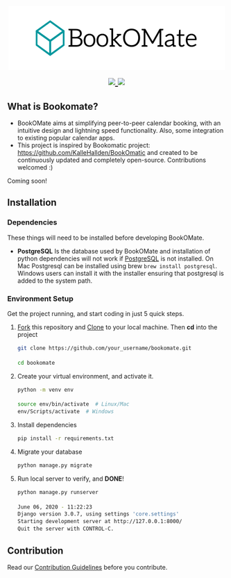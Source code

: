 <h1 align="center">
  <img src="https://raw.githubusercontent.com/Bookomate/bookomate/master/bookomate/static/assets/logo/banner.png" ></br>
  <a href="https://gitter.im/Bookomate/community?utm_source=badge&utm_medium=badge&utm_campaign=pr-badge">
        <img src="https://badges.gitter.im/Bookomate/community.svg">
    </a>
    <a href="https://travis-ci.com/github/Bookomate/bookomate">
        <img src="https://travis-ci.com/Bookomate/bookomate.svg?branch=master">
    </a>
</h1>

## What is Bookomate?

- BookOMate aims at simplifying peer-to-peer calendar booking, with an intuitive design and lightning speed functionality. Also, some integration to existing popular calendar apps.
- This project is inspired by Bookomatic project: https://github.com/KalleHallden/BookOmatic and created to be continuously updated and completely open-source. Contributions welcomed :)

Coming soon!

## Installation
### Dependencies
These things will need to be installed before developing BookOMate.
- **PostgreSQL** Is the database used by BookOMate and installation of python dependencies will not work if [PostgreSQL](https://www.postgresql.org/download/) is not installed.
On Mac Postgresql can be installed using brew ```brew install postgresql```. Windows users can install it with the installer ensuring that postgresql is added to the system path.

### Environment Setup
Get the project running, and start coding in just 5 quick steps.

1. [Fork](https://github.com/Bookomate/bookomate/fork) this repository and
   [Clone](https://www.atlassian.com/git/tutorials/setting-up-a-repository/git-clone) to your   local machine. Then  **cd** into the project

   ```bash
   git clone https://github.com/your_username/bookomate.git

   cd bookomate
   ```

2. Create your virtual environment, and activate it.

   ```bash
   python -m venv env

   source env/bin/activate  # Linux/Mac
   env/Scripts/activate  # Windows
   ```

3. Install dependencies

   ```bash
   pip install -r requirements.txt
   ```

4. Migrate your database

   ```bash
   python manage.py migrate
   ```

5. Run local server to verify, and **DONE**!

   ```bash
   python manage.py runserver

   June 06, 2020 - 11:22:23
   Django version 3.0.7, using settings 'core.settings'
   Starting development server at http://127.0.0.1:8000/
   Quit the server with CONTROL-C.
   ```
## Contribution

Read our [Contribution Guidelines](CONTRIBUTING.md) before you contribute.

